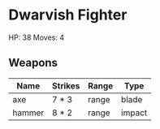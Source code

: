 # Dwarvish Fighter
HP: 38
Moves: 4


## Weapons
| Name | Strikes | Range | Type |
| ---- | ---------------- | ---------- | --- |
| axe | 7 * 3 | range | blade |
| hammer | 8 * 2 | range | impact |

